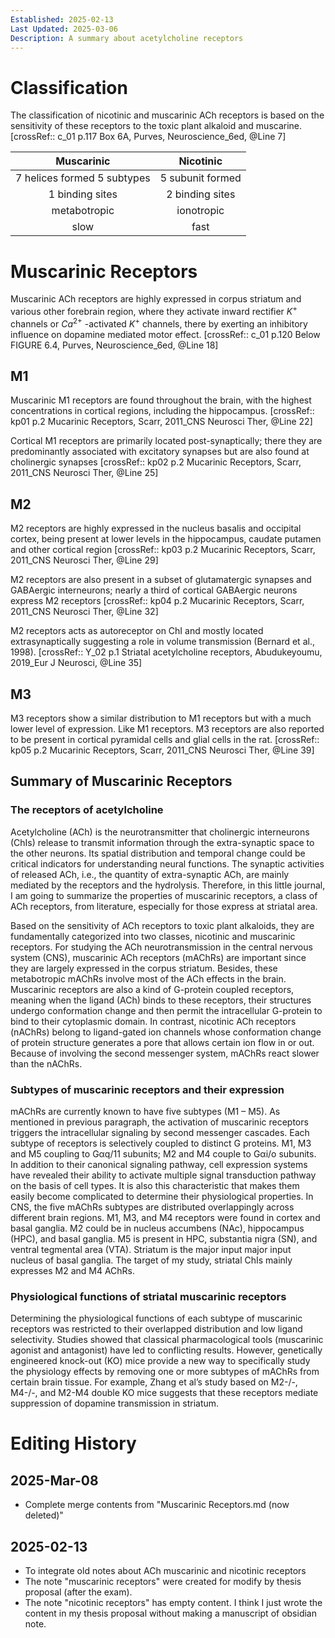 ```yaml
---
Established: 2025-02-13
Last Updated: 2025-03-06
Description: A summary about acetylcholine receptors
---
```

# Classification
The classification of nicotinic and muscarinic ACh receptors is based on the sensitivity of these receptors to the toxic plant alkaloid and muscarine. 
[crossRef:: c_01 p.117 Box 6A, Purves, Neuroscience_6ed, @Line 7]

|       **Muscarinic**        |  **Nicotinic**   |
| :-------------------------: | :--------------: |
| 7 helices formed 5 subtypes | 5 subunit formed |
|       1 binding sites       | 2 binding sites  |
|        metabotropic         |    ionotropic    |
|            slow             |       fast       |

# Muscarinic Receptors
Muscarinic ACh receptors are highly expressed in corpus striatum and various  other forebrain region, where they activate inward rectifier $K^{+}$ channels or $Ca^{2+}$ -activated $K^{+}$ channels, there by exerting an inhibitory influence on dopamine mediated motor effect. 
[crossRef:: c_01 p.120 Below FIGURE 6.4, Purves, Neuroscience_6ed, @Line 18]

## M1
Muscarinic M1 receptors are found throughout the brain, with the highest concentrations in cortical  regions, including the hippocampus.
[crossRef:: kp01 p.2 Mucarinic Receptors, Scarr, 2011_CNS Neurosci Ther, @Line 22]

Cortical M1 receptors are primarily located post-synaptically; there they are predominantly associated with excitatory synapses but are also found at cholinergic synapses
[crossRef:: kp02 p.2 Mucarinic Receptors, Scarr, 2011_CNS Neurosci Ther, @Line 25]

## M2
M2 receptors are highly expressed in the nucleus basalis and occipital cortex, being present at lower levels in the hippocampus, caudate putamen and other cortical region
[crossRef:: kp03 p.2 Mucarinic Receptors, Scarr, 2011_CNS Neurosci Ther, @Line 29]

M2 receptors are also present in a subset of glutamatergic synapses and GABAergic interneurons; nearly a third of cortical GABAergic neurons express M2 receptors
[crossRef:: kp04 p.2 Mucarinic Receptors, Scarr, 2011_CNS Neurosci Ther, @Line 32]

M2 receptors acts as autoreceptor on ChI and mostly located extrasynaptically suggesting  a role in volume transmission (Bernard et al., 1998).
[crossRef:: Y_02 p.1 Striatal acetylcholine receptors, Abudukeyoumu, 2019_Eur J Neurosci, @Line 35]

## M3
M3 receptors show a similar distribution to M1 receptors but with a much lower level of expression. Like M1 receptors. M3 receptors are also reported to be present in cortical pyramidal cells and glial cells in the rat.
[crossRef:: kp05 p.2 Mucarinic Receptors, Scarr, 2011_CNS Neurosci Ther, @Line 39]

## Summary of Muscarinic Receptors

### The receptors of acetylcholine

Acetylcholine (ACh) is the neurotransmitter that cholinergic interneurons (ChIs) release to transmit information through the extra-synaptic space to the other neurons. Its spatial distribution and temporal change could be critical indicators for understanding neural functions. The synaptic activities of released ACh, i.e., the quantity of extra-synaptic ACh, are mainly mediated by the receptors and the hydrolysis. Therefore, in this little journal, I am going to summarize the properties of muscarinic receptors, a class of ACh receptors, from literature, especially for those express at striatal area.

Based on the sensitivity of ACh receptors to toxic plant alkaloids, they are fundamentally categorized into two classes, nicotinic and muscarinic receptors. For studying the ACh neurotransmission in the central nervous system (CNS), muscarinic ACh receptors (mAChRs) are important since they are largely expressed in the corpus striatum. Besides, these metabotropic mAChRs involve most of the ACh effects in the brain. Muscarinic receptors are also a kind of G-protein coupled receptors, meaning when the ligand (ACh) binds to these receptors, their structures undergo conformation change and then permit the intracellular G-protein to bind to their cytoplasmic domain. In contrast, nicotinic ACh receptors (nAChRs) belong to ligand-gated ion channels whose conformation change of protein structure generates a pore that allows certain ion flow in or out. Because of involving the second messenger system, mAChRs react slower than the nAChRs.

### Subtypes of muscarinic receptors and their expression

mAChRs are currently known to have five subtypes (M1 – M5). As mentioned in previous paragraph, the activation of muscarinic receptors triggers the intracellular signaling by second messenger cascades. Each subtype of receptors is selectively coupled to distinct G proteins. M1, M3 and M5 coupling to Gαq/11 subunits; M2 and M4 couple to Gαi/o subunits. In addition to their canonical signaling pathway, cell expression systems have revealed their ability to activate multiple signal transduction pathway on the basis of cell types. It is also this characteristic that makes them easily become complicated to determine their physiological properties. In CNS, the five mAChRs subtypes are distributed overlappingly across different brain regions. M1, M3, and M4 receptors were found in cortex and basal ganglia. M2 could be in nucleus accumbens (NAc), hippocampus (HPC), and basal ganglia. M5 is present in HPC, substantia nigra (SN), and ventral tegmental area (VTA). Striatum is the major input major input nucleus of basal ganglia. The target of my study, striatal ChIs mainly expresses M2 and M4 AChRs.

### Physiological functions of striatal muscarinic receptors

Determining the physiological functions of each subtype of muscarinic receptors was restricted to their overlapped distribution and low ligand selectivity. Studies showed that classical pharmacological tools (muscarinic agonist and antagonist) have led to conflicting results. However, genetically engineered knock-out (KO) mice provide a new way to specifically study the physiology effects by removing one or more subtypes of mAChRs from certain brain tissue. For example, Zhang et al’s study based on M2-/-, M4-/-, and M2-M4 double KO mice suggests that these receptors mediate suppression of dopamine transmission in striatum.
# Editing History
## 2025-Mar-08
- Complete merge contents from "Muscarinic Receptors.md (now deleted)"
## 2025-02-13
- To integrate old notes about ACh muscarinic and nicotinic receptors
- The note "muscarinic receptors" were created for modify by thesis proposal (after the exam).
- The note "nicotinic receptors" has empty content. I think I just wrote the content in my thesis proposal without making a manuscript of obsidian note.
